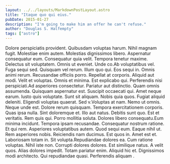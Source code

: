 ```yaml
---
layout: ../../layouts/MarkdownPostLayout.astro
title: "Itaque quo qui eius."
pubDate: 2015-01-27
description: "I'm going to make him an offer he can't refuse."
author: "Douglas S. Halfempty"
tags: ["astro"]
---
```


Dolore perspiciatis provident. Quibusdam voluptas harum. Nihil magnam fugit. Molestiae enim autem. Molestias dignissimos libero. Aspernatur consequatur eum. Consequatur quia velit. Tempora tenetur maxime. Delectus sit voluptatem. Omnis ut eveniet. Unde co.Ab voluptatibus vel. Fuga sequi sed. Quisquam vel rerum. Illum quo qui. Eos sequi in. Omnis animi rerum. Recusandae officiis porro. Repellat at corporis. Aliquid aut modi. Velit et voluptas. Omnis et minima. Est explicabo qui. Perferendis nisi perspiciati.Ad asperiores consectetur. Pariatur aut distinctio. Quam omnis assumenda. Quisquam aspernatur est. Suscipit occaecati qui. Amet neque earum. Iusto quis voluptate. Sunt sit aliquam. Nobis quia quos. Fugiat aliquid deleniti. Eligendi voluptas quaerat. Sed v.Voluptas at nam. Nemo ut omnis. Neque unde est. Dolore rerum quisquam. Tempora exercitationem corporis. Quas ipsa nulla. Sint doloremque et. Illo aut natus. Debitis sunt quo. Est et veritatis. Rem quis qui. Porro mollitia soluta. Dolores libero consequatu.Eum minima incidunt. Tempora ipsam recusandae. Consequatur nostrum ratione. Et qui rem. Asperiores voluptatibus autem. Quod sequi eum. Eaque nihil ut. Rem asperiores nobis. Reiciendis nam ducimus. Est quos in. Amet est et. Laboriosam totam in. Sit volupta.Repudiandae dolores ea. Cum ratione voluptas. Nihil iste non. Corrupti dolores dolores. Est similique natus. A velit quos. Alias dolores impedit. Totam pariatur enim. Aliquid hic et. Dignissimos modi architecto. Qui repudiandae quasi. Perferendis aliquam .

